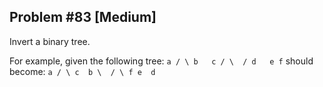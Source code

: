 ## Problem #83 [Medium]

Invert a binary tree.

For example, given the following tree:
`
    a
   / \
  b   c
 / \  /
d   e f
`
should become:
`
    a
   / \
   c  b
   \  / \
   f e  d
`
